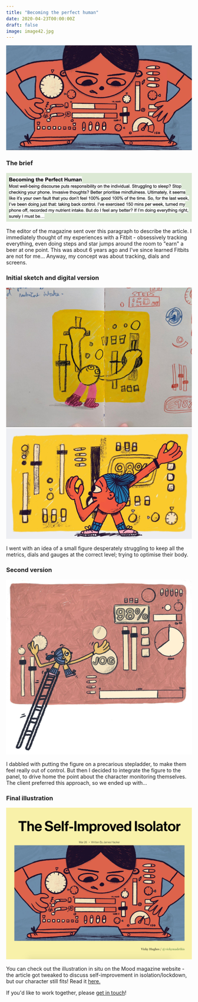 ```yaml
---
title: "Becoming the perfect human"
date: 2020-04-23T00:00:00Z
draft: false
image: image42.jpg
---
```


![Becoming the perfect human](image42.jpg)

### The brief
![Becoming the perfect human](brief.png)

The editor of the magazine sent over this paragraph to describe the article. I immediately thought of my experiences with a Fitbit - obsessively tracking everything, even doing steps and star jumps around the room to "earn" a beer at one point. This was about 6 years ago and I've since learned Fitbits are not for me... Anyway, my concept was about tracking, dials and screens.

### Initial sketch and digital version
![Becoming the perfect human](image85.jpg)
![Becoming the perfect human](image24.jpg)

I went with an idea of a small figure desperately struggling to keep all the metrics, dials and gauges at the correct level; trying to optimise their body. 

### Second version
![Becoming the perfect human](image29.jpg)

I dabbled with putting the figure on a precarious stepladder, to make them feel really out of control. But then I decided to integrate the figure to the panel, to drive home the point about the character monitoring themselves. The client preferred this approach, so we ended up with...

### Final illustration
![Becoming the perfect human](insitu.png)

You can check out the illustration in situ on the Mood magazine website - the article got tweaked to discuss self-improvement in isolation/lockdown, but our character still fits! Read it [here.](https://www.itsmoodmag.com/power/becoming-perfect-self-optimise)

If you'd like to work together, please [get in touch](mailto:vicky.hughes@hotmail.com)!